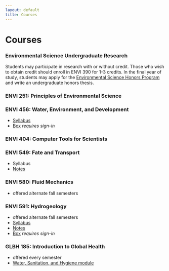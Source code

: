 ```yaml
---
layout: default
title: Courses
---
```

# Courses  
### Environmental Science Undergraduate Research  
Students may participate in research with or without credit.  Those who wish to obtain credit should enroll in ENVI 390 for 1-3 credits.  In the final year of study, students may apply for the [Environmental Science Honors Program](eshonors.html) and write an undergraduate honors thesis.  

### ENVI 251: Principles of Environmental Science  

### ENVI 456: Water, Environment, and Development  
- [Syllabus](waterdev.html)  
- [Box](https://duq.box.com/s/m6hrov7c0hr3b3m80qj8kjybva3255pa) *requires sign-in*  

### ENVI 404: Computer Tools for Scientists

### ENVI 549: Fate and Transport
- Syllabus  
- [Notes](https://docs.google.com/document/d/1Glu4YVzrBd1Vb8NBpd6cjkDLx4QI3rKECcA3CqS-B50/edit?usp=sharing)  

### ENVI 580: Fluid Mechanics
- offered alternate fall semesters  

### ENVI 591: Hydrogeology  
- offered alternate fall semesters  
- [Syllabus](hydrogeology.html)  
- [Notes](https://docs.google.com/document/d/1Jumze-WRh4buNz9cWJKi1vckcBNn0ThL_W76oVFIhUo/edit?usp=sharing)  
- [Box](https://duq.box.com/s/7b9pc0aq74dgho3ypbhs4o2gz8e4a7jc) *requires sign-in*  

### GLBH 185: Introduction to Global Health  
- offered every semester  
- [Water, Sanitation, and Hygiene module](https://sites.google.com/view/duq-hydro-wash-unit/home)  


